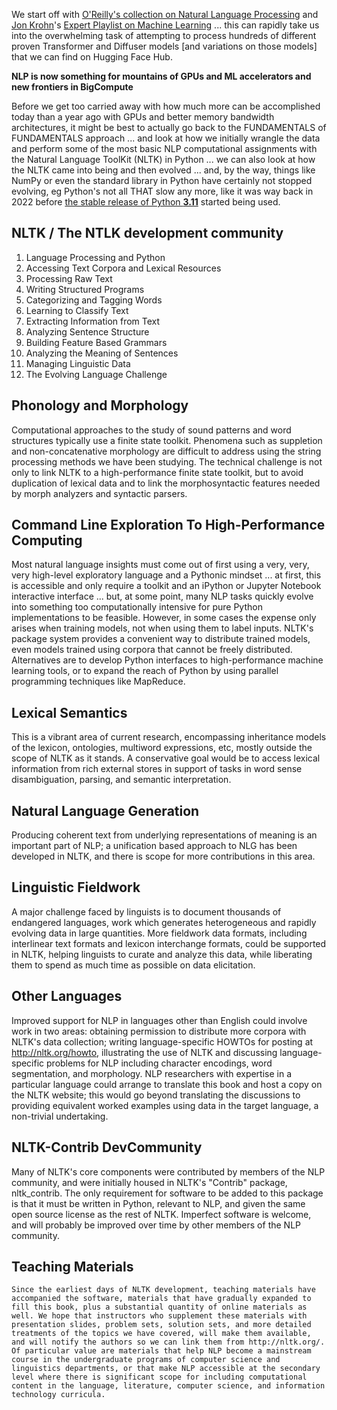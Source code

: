 We start off with [O'Reilly's collection on Natural Language Processing](https://learning.oreilly.com/topics/natural-language-processing/) and [Jon Krohn](https://github.com/jonkrohn)'s [Expert Playlist on Machine Learning](https://learning.oreilly.com/playlists/a40ea8fe-994d-4370-8b29-0d6c0f519a89/) ... this can rapidly take us into the overwhelming task of attempting to process hundreds of different proven Transformer and Diffuser models [and variations on those models] that we can find on Hugging Face Hub. 

**NLP is now something for mountains of GPUs and ML accelerators and new frontiers in BigCompute**

Before we get too carried away with how much more can be accomplished today than a year ago with GPUs and better memory bandwidth architectures, it might be best to actually go back to the FUNDAMENTALS of FUNDAMENTALS approach ... and look at how we initially wrangle the data and perform some of the most basic NLP computational assignments with the Natural Language ToolKit (NLTK) in Python ... we can also look at how the NLTK came into being and then evolved ... and, by the way, things like NumPy or even the standard library in Python have certainly not stopped evolving, eg Python's not all THAT slow any more, like it was way back in 2022 before [the stable release of Python **3.11**](https://www.python.org/downloads/release/python-3110/) started being used.

## NLTK / The NTLK development community
1. Language Processing and Python
2. Accessing Text Corpora and Lexical Resources
3. Processing Raw Text
4. Writing Structured Programs
5. Categorizing and Tagging Words
6. Learning to Classify Text
7. Extracting Information from Text
8. Analyzing Sentence Structure
9. Building Feature Based Grammars
10. Analyzing the Meaning of Sentences 
11. Managing Linguistic Data
12. The Evolving Language Challenge

## Phonology and Morphology
Computational approaches to the study of sound patterns and word structures typically use a finite state toolkit. Phenomena such as suppletion and non-concatenative morphology are difficult to address using the string processing methods we have been studying. The technical challenge is not only to link NLTK to a high-performance finite state toolkit, but to avoid duplication of lexical data and to link the morphosyntactic features needed by morph analyzers and syntactic parsers.

## Command Line Exploration To High-Performance Computing
Most natural language insights must come out of first using a very, very, very high-level exploratory language and a Pythonic mindset ... at first, this is accessible and only require a toolkit and an iPython or Jupyter Notebook interactive interface ... but, at some point, many NLP tasks quickly evolve into something too computationally intensive for pure Python implementations to be feasible. However, in some cases the expense only arises when training models, not when using them to label inputs. NLTK's package system provides a convenient way to distribute trained models, even models trained using corpora that cannot be freely distributed. Alternatives are to develop Python interfaces to high-performance machine learning tools, or to expand the reach of Python by using parallel programming techniques like MapReduce.

## Lexical Semantics
This is a vibrant area of current research, encompassing inheritance models of the lexicon, ontologies, multiword expressions, etc, mostly outside the scope of NLTK as it stands. A conservative goal would be to access lexical information from rich external stores in support of tasks in word sense disambiguation, parsing, and semantic interpretation.

## Natural Language Generation
Producing coherent text from underlying representations of meaning is an important part of NLP; a unification based approach to NLG has been developed in NLTK, and there is scope for more contributions in this area.

## Linguistic Fieldwork
A major challenge faced by linguists is to document thousands of endangered languages, work which generates heterogeneous and rapidly evolving data in large quantities. More fieldwork data formats, including interlinear text formats and lexicon interchange formats, could be supported in NLTK, helping linguists to curate and analyze this data, while liberating them to spend as much time as possible on data elicitation.

## Other Languages
Improved support for NLP in languages other than English could involve work in two areas: obtaining permission to distribute more corpora with NLTK's data collection; writing language-specific HOWTOs for posting at http://nltk.org/howto, illustrating the use of NLTK and discussing language-specific problems for NLP including character encodings, word segmentation, and morphology. NLP researchers with expertise in a particular language could arrange to translate this book and host a copy on the NLTK website; this would go beyond translating the discussions to providing equivalent worked examples using data in the target language, a non-trivial undertaking.

## NLTK-Contrib DevCommunity
Many of NLTK's core components were contributed by members of the NLP community, and were initially housed in NLTK's "Contrib" package, nltk_contrib. The only requirement for software to be added to this package is that it must be written in Python, relevant to NLP, and given the same open source license as the rest of NLTK. Imperfect software is welcome, and will probably be improved over time by other members of the NLP community.

## Teaching Materials
 	Since the earliest days of NLTK development, teaching materials have accompanied the software, materials that have gradually expanded to fill this book, plus a substantial quantity of online materials as well. We hope that instructors who supplement these materials with presentation slides, problem sets, solution sets, and more detailed treatments of the topics we have covered, will make them available, and will notify the authors so we can link them from http://nltk.org/. Of particular value are materials that help NLP become a mainstream course in the undergraduate programs of computer science and linguistics departments, or that make NLP accessible at the secondary level where there is significant scope for including computational content in the language, literature, computer science, and information technology curricula.
